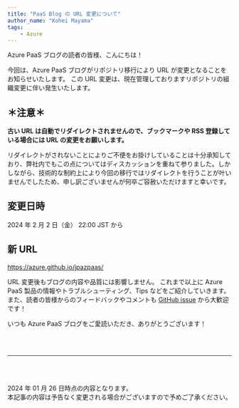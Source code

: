 ```yaml
---
title: "PaaS Blog の URL 変更について"
author_name: "Kohei Mayama"
tags:
    - Azure
---
```


Azure PaaS ブログの読者の皆様、こんにちは！

今回は、Azure PaaS ブログがリポジトリ移行により URL が変更となることをお知らせいたします。
この URL 変更は、現在管理しておりますリポジトリの組織変更に伴い発生いたします。

## ＊注意＊
**古い URL は自動でリダイレクトされませんので、ブックマークや RSS 登録している場合には URL の変更をお願いします。**

リダイレクトがされないことによりご不便をお掛けしていることは十分承知しており、弊社内でもこの点についてはディスカッションを重ねて参りました。しかしながら、技術的な制約上により今回の移行ではリダイレクトを行うことが叶いませんでしたため、申し訳ございませんが何卒ご容赦いただけますと幸いです。


## 変更日時
2024 年 2 月 2 日（金） 22:00 JST から

## 新 URL
https://azure.github.io/jpazpaas/


URL 変更後もブログの内容や品質には影響しません。
これまで以上に Azure PaaS 製品の情報やトラブルシューティング、Tips などをご紹介していきます。
また、読者の皆様からのフィードバックやコメントも [GitHub issue](https://github.com/jpazpaas/blog/issues) から大歓迎です！

いつも Azure PaaS ブログをご愛読いただき、ありがとうございます！

<br>
<br>

---

<br>
<br>

2024 年 01 月 26 日時点の内容となります。<br>
本記事の内容は予告なく変更される場合がございますので予めご了承ください。

<br>
<br>